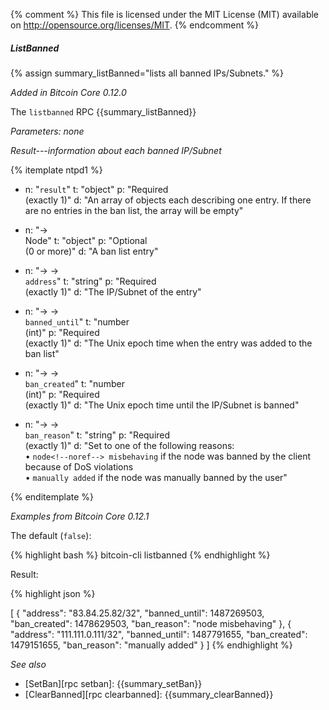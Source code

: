 {% comment %}
This file is licensed under the MIT License (MIT) available on
http://opensource.org/licenses/MIT.
{% endcomment %}

##### ListBanned

{% assign summary_listBanned="lists all banned IPs/Subnets." %}

*Added in Bitcoin Core 0.12.0*

The `listbanned` RPC {{summary_listBanned}}

*Parameters: none*

*Result---information about each banned IP/Subnet*

{% itemplate ntpd1 %}
- n: "`result`"
  t: "object"
  p: "Required<br>(exactly 1)"
  d: "An array of objects each describing one entry. If there are no entries in the ban list, the array will be empty"

- n: "→<br>Node"
  t: "object"
  p: "Optional<br>(0 or more)"
  d: "A ban list entry"
  
- n: "→ →<br>`address`"
  t: "string"
  p: "Required<br>(exactly 1)"
  d: "The IP/Subnet of the entry"

- n: "→ →<br>`banned_until`"
  t: "number<br>(int)"
  p: "Required<br>(exactly 1)"
  d: "The Unix epoch time when the entry was added to the ban list"

- n: "→ →<br>`ban_created`"
  t: "number<br>(int)"
  p: "Required<br>(exactly 1)"
  d: "The Unix epoch time until the IP/Subnet is banned"
 
- n: "→ →<br>`ban_reason`"
  t: "string"
  p: "Required<br>(exactly 1)"
  d: "Set to one of the following reasons:<br>• `node<!--noref--> misbehaving` if the node was banned by the client because of DoS violations<br>• `manually added` if the node was manually banned by the user"

{% enditemplate %}

*Examples from Bitcoin Core 0.12.1*

The default (`false`):

{% highlight bash %}
bitcoin-cli listbanned
{% endhighlight %}

Result:

{% highlight json %}

[
  {
    "address": "83.84.25.82/32",
    "banned_until": 1487269503,
    "ban_created": 1478629503,
    "ban_reason": "node misbehaving"
  },
  {
    "address": "111.111.0.111/32",
    "banned_until": 1487791655,
    "ban_created": 1479151655,
    "ban_reason": "manually added"
  }
]
{% endhighlight %}

*See also*

* [SetBan][rpc setban]: {{summary_setBan}}
* [ClearBanned][rpc clearbanned]: {{summary_clearBanned}}

